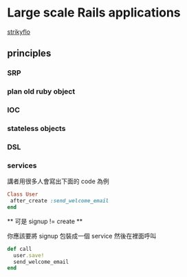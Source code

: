 # Large scale Rails applications
[strikyflo](https://github.com/strikyflo)

## principles
### SRP
### plan old ruby object
### IOC
### stateless objects
### DSL
### services

講者用很多人會寫出下面的 code 為例

```rb
Class User
 after_create :send_welcome_email
end
```

** 可是  signup != create **

你應該要將 signup 包裝成一個 service 然後在裡面呼叫

```rb
def call
  user.save!
  send_welcome_email
end
```
